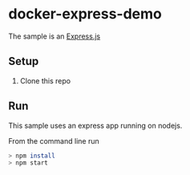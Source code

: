 # docker-express-demo

The sample is an [Express.js](https://expressjs.com/)

## Setup

1. Clone this repo

## Run
This sample uses an express app running on nodejs.

From the command line run
```bash
> npm install
> npm start
```
